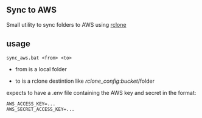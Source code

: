 ## Sync to AWS

Small utility to sync folders to AWS using [rclone](https://rclone.org/)

## usage

`sync_aws.bat <from> <to>`

- from is a local folder

- to is a rclone destintion like _rclone_config_:_bucket_/folder

expects to have a .env file containing the AWS key and secret in the format:

```
AWS_ACCESS_KEY=...
AWS_SECRET_ACCESS_KEY=...
```
